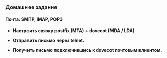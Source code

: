 ### Домашнее задание
#### Почта: SMTP, IMAP, POP3

- **Настроить связку postfix (MTA) + dovecot (MDA / LDA)**  

- **Отправить письмо через telnet.**  

- **Получить письмо подключившись к dovecot почтовым клиентом.**  





